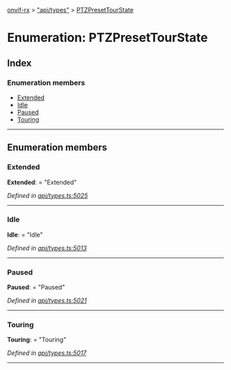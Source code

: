 [onvif-rx](../README.md) > ["api/types"](../modules/_api_types_.md) > [PTZPresetTourState](../enums/_api_types_.ptzpresettourstate.md)

# Enumeration: PTZPresetTourState

## Index

### Enumeration members

* [Extended](_api_types_.ptzpresettourstate.md#extended)
* [Idle](_api_types_.ptzpresettourstate.md#idle)
* [Paused](_api_types_.ptzpresettourstate.md#paused)
* [Touring](_api_types_.ptzpresettourstate.md#touring)

---

## Enumeration members

<a id="extended"></a>

###  Extended

**Extended**:  = "Extended"

*Defined in [api/types.ts:5025](https://github.com/patrickmichalina/onvif-rx/blob/034e4d6/src/api/types.ts#L5025)*

___
<a id="idle"></a>

###  Idle

**Idle**:  = "Idle"

*Defined in [api/types.ts:5013](https://github.com/patrickmichalina/onvif-rx/blob/034e4d6/src/api/types.ts#L5013)*

___
<a id="paused"></a>

###  Paused

**Paused**:  = "Paused"

*Defined in [api/types.ts:5021](https://github.com/patrickmichalina/onvif-rx/blob/034e4d6/src/api/types.ts#L5021)*

___
<a id="touring"></a>

###  Touring

**Touring**:  = "Touring"

*Defined in [api/types.ts:5017](https://github.com/patrickmichalina/onvif-rx/blob/034e4d6/src/api/types.ts#L5017)*

___

